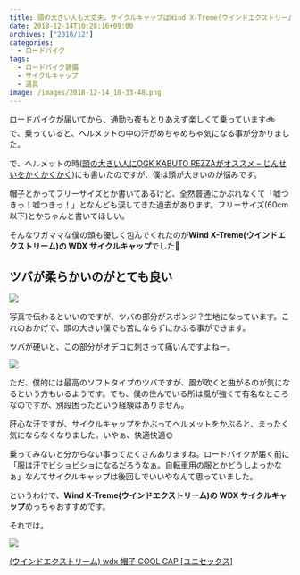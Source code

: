 ```yaml
---
title: 頭の大きい人も大丈夫。サイクルキャップはWind X-Treme(ウインドエクストリーム) WDXがめっちゃおすすめ
date: 2018-12-14T10:28:16+09:00
archives: ["2018/12"]
categories:
  - ロードバイク
tags:
  - ロードバイク装備
  - サイクルキャップ
  - 道具
image: /images/2018-12-14_10-33-48.png
---
```

ロードバイクが届いてから、通勤も夜もとりあえず楽しくて乗っています🚲 で、乗っていると、ヘルメットの中の汗がめちゃめちゃ気になる事が分かりました。

<!--more-->

で、ヘルメットの時([頭の大きい人にOGK KABUTO REZZAがオススメ – じんせいをかくかくかく](https://www.t4traw.net/blog/2018/12/%E9%A0%AD%E3%81%AE%E5%A4%A7%E3%81%8D%E3%81%84%E4%BA%BA%E3%81%ABogk-kabuto-rezza%E3%81%8C%E3%82%AA%E3%82%B9%E3%82%B9%E3%83%A1/))にも書いたのですが、僕は頭が大きいのが悩みです。

帽子とかってフリーサイズとか書いてあるけど、全然普通にかぶれなくて「嘘つきっ！嘘つきっ！」となんども涙してきた過去があります。フリーサイズ(60cm以下)とかちゃんと書いてほしい。

そんなワガママな僕の頭も優しく包んでくれたのが**Wind X-Treme(ウインドエクストリーム)の WDX サイクルキャップ**でした💖

## ツバが柔らかいのがとても良い

![](/images/2018-12-14_14-26-43.png)

写真で伝わるといいのですが、ツバの部分がスポンジ？生地になっています。これのおかげで、頭の大きい僕でも苦にならずにかぶる事ができます。

ツバが硬いと、この部分がオデコに刺さって痛いんですよねー。

![](/images/2018-12-14_14-28-31.png)

ただ、僕的には最高のソフトタイプのツバですが、風が吹くと曲がるのが気になるという方もいるようです。でも、僕の住んでいる所は風が強くて有名なところなのですが、別段困ったという経験はありません。

肝心な汗ですが、サイクルキャップをかぶってヘルメットをかぶると、まったく気にならなくなりました。いやぁ、快適快適🌞

乗ってみないと分からない事ってたくさんありますね。ロードバイクが届く前に「服は汗でビショビショになるだろうなぁ。自転車用の服とかどうしよっかなぁ」なんてサイクルキャップは後回しでいいやなんて思っていました。

というわけで、**Wind X-Treme(ウインドエクストリーム)の WDX サイクルキャップ**めっちゃおすすめです。

それでは。

<div class="amazfy">
<a href="https://www.amazon.co.jp/dp/B009V5590G?tag=t4traw-22">
<img src="https://ws-fe.amazon-adsystem.com/widgets/q?_encoding=UTF8&ASIN=B009V5590G&Format=_SL250_&ID=AsinImage&MarketPlace=JP&ServiceVersion=20070822&WS=1&tag=t4traw-22&language=ja_JP">
<p>(ウインドエクストリーム) wdx 帽子 COOL CAP [ユニセックス]</p>
</a>
</div>
